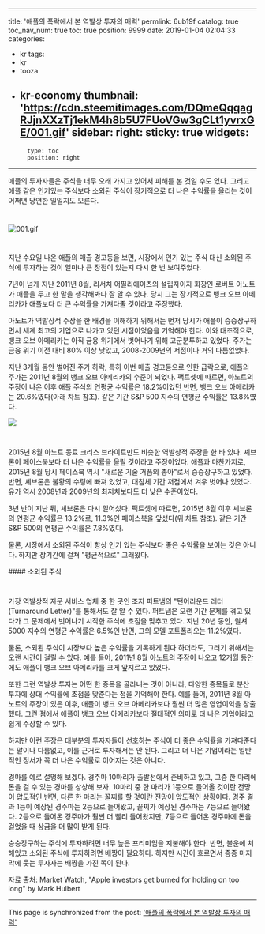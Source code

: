 
---
title: '애플의 폭락에서 본 역발상 투자의 매력'
permlink: 6ub19f
catalog: true
toc_nav_num: true
toc: true
position: 9999
date: 2019-01-04 02:04:33
categories:
- kr
tags:
- kr
- tooza
- kr-economy
thumbnail: 'https://cdn.steemitimages.com/DQmeQqqagRJjnXXzTj1ekM4h8b5U7FUoVGw3gCLt1yvrxGE/001.gif'
sidebar:
    right:
        sticky: true
widgets:
    -
        type: toc
        position: right
---


애플의 투자자들은 주식을 너무 오래 가지고 있어서 피해를 본 것일 수도 있다. 그리고 애플 같은 인기있는 주식보다 소외된 주식이 장기적으로 더 나은 수익률을 올리는 것이 어쩌면 당연한 일일지도 모른다. 
#
​![001.gif](https://cdn.steemitimages.com/DQmeQqqagRJjnXXzTj1ekM4h8b5U7FUoVGw3gCLt1yvrxGE/001.gif)
#
지난 수요일 나온 애플의 매출 경고등을 보면, 시장에서 인기 있는 주식 대신 소외된 주식에 투자하는 것이 얼마나 큰 장점이 있는지 다시 한 번 보여주었다.

7년이 넘게 지난 2011년 8월, 리서치 어필리에이츠의 설립자이자 회장인 로버트 아노트가 애플을 두고 한 말을 생각해봐다 잘 알 수 있다. 당시 그는 장기적으로 뱅크 오브 아메리카가 애플보다 더 큰 수익률을 가져다줄 것이라고 주장했다.

​아노트가 역발상적 주장을 한 배경을 이해하기 위해서는 먼저 당시가 애플이 승승장구하면서 세계 최고의 기업으로 나가고 있던 시점이었음을 기억해야 한다. 이와 대조적으로, 뱅크 오브 아메리카는 아직 금융 위기에서 벗어나기 위해 고군분투하고 있었다. 주가는 금융 위기 이전 대비 80% 이상 낮았고, 2008-2009년의 저점이나 거의 다름없었다. 

​지난 3개월 동안 벌어진 주가 하락, 특히 이번 매출 경고등으로 인한 급락으로, 애플의 주가는 2011년 8월의 뱅크 오브 아메리카의 수준이 되었다. 팩트셋에 따르면, 아노트의 주장이 나온 이후 애플 주식의 연평균 수익률은 18.2%이었던 반면, 뱅크 오브 아메리카는 20.6%였다(아래 차트 참조). 같은 기간 S&P 500 지수의 연평균 수익률은 13.8%였다.

![](https://cdn.steemitimages.com/DQmVYaMKaSuVcfm8DcQjNGyvv367KgUWMnkTSmT17kyu9Xn/image.png)​
#
2015년 8월 아노트 동료 크리스 브라이트만도 비슷한 역발상적 주장을 한 바 있다. 셰브론이 페이스북보다 더 나은 수익률을 올릴 것이라고 주장이었다. 애플과 마찬가지로, 2015년 8월 당시 페이스북 역시 "새로운 기술 거품의 총아"로서 승승장구하고 있었다. 반면, 셰브론은 불황의 수렁에 빠져 있었고, 대침체 기간 저점에서 겨우 벗어나 있었다. 유가 역시 2008년과 2009년의 최저치보다도 더 낮은 수준이었다.

3년 반이 지난 뒤, 셰브론은 다시 일어섰다. 팩트셋에 따르면, 2015년 8월 이후 셰브론의 연평균 수익률은 13.2%로, 11.3%인 페이스북을 앞섰다(위 차트 참조). 같은 기간 S&P 500의 연평균 수익률은 7.8%였다.

​물론, 시장에서 소외된 주식이 항상 인기 있는 주식보다 좋은 수익률을 보이는 것은 아니다. 하지만 장기간에 걸쳐 "평균적으로" 그래왔다.

​#### 소외된 주식
#
​가장 역발상적 자문 서비스 업체 중 한 곳인 조지 퍼트냄의 "턴어라운드 레터(Turnaround Letter)"를 통해서도 잘 알 수 있다. 퍼트냄은 오랜 기간 문제를 겪고 있다가 그 문제에서 벗어나기 시작한 주식에 초점을 맞추고 있다. 지난 20년 동안, 윌셔 5000 지수의 연평균 수익률은 6.5%인 반면, 그의 모델 포트폴리오는 11.2%였다. 

​물론, 소외된 주식이 시장보다 높은 수익률을 기록하게 된다 하더라도, 그러기 위해서는 오랜 시간이 걸릴 수 있다. 예를 들어, 2011년 8월 아노트의 주장이 나오고 12개월 동안에도 애플이 뱅크 오브 아메리카를 크게 앞지르고 있었다.

또한 그런 역발상 투자는 어떤 한 종목을 골라내는 것이 아니라, 다양한 종목들로 분산 투자에 상대 수익률에 초점을 맞춘다는 점을 기억해야 한다. 예를 들어, 2011년 8월 아노트의 주장이 있은 이후, 애플이 뱅크 오브 아메리카보다 훨씬 더 많은 영업이익을 창출했다. 그런 점에서 애플이 뱅크 오브 아메리카보다 절대적인 의미로 더 나은 기업이라고 쉽게 주장할 수 있다.

​하지만 이런 주장은 대부분의 투자자들이 선호하는 주식이 더 좋은 수익률을 가져다준다는 말이나 다름없고, 이를 근거로 투자해서는 안 된다. 그리고 더 나은 기업이라는 일반적인 정서가 꼭 더 나은 수익률로 이어지는 것은 아니다.

​경마를 예로 설명해 보겠다. 경주마 10마리가 출발선에서 준비하고 있고, 그중 한 마리에 돈을 걸 수 있는 경마를 상상해 보자. 10마리 중 한 마리가 1등으로 들어올 것이란 전망이 압도적인 반면, 다른 한 마리는 꼴찌를 할 것이란 전망이 압도적인 상황이다. 경주 결과 1등이 예상된 경주마는 2등으로 들어왔고, 꼴찌가 예상된 경주마는 7등으로 들어왔다. 2등으로 들어온 경주마가 훨씬 더 빨리 들어왔지만, 7등으로 들어온 경주마에 돈을 걸었을 때 상금을 더 많이 받게 된다. 

​승승장구하는 주식에 투자하려면 너무 높은 프리미엄을 지불해야 한다. 반면, 불운에 처해있고 소외된 주식에 투자하려면 배짱이 필요하다. 하지만 시간이 흐르면서 종종 마지막에 웃는 투자자는 배짱을 가진 쪽이 된다. 

​자료 출처: Market Watch, "Apple investors get burned for holding on too long" by Mark Hulbert

- - -

This page is synchronized from the post: ['애플의 폭락에서 본 역발상 투자의 매력'](https://steemit.com/@pius.pius/6ub19f)
